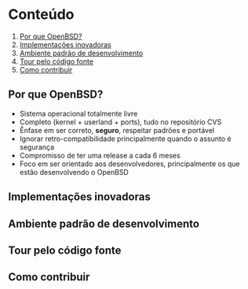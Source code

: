 # Conteúdo
1. [Por que OpenBSD?](#por-que-openbsd)
2. [Implementações inovadoras](#implementações-inovadoras)
3. [Ambiente padrão de desenvolvimento](#ambiente-padrão-de-desenvolvimento)
4. [Tour pelo código fonte](#tour-pelo-código-fonte)
5. [Como contribuir](#como-contribuir)

## Por que OpenBSD?
 - Sistema operacional totalmente livre
 - Completo (kernel + userland + ports), tudo no repositório CVS
 - Ênfase em ser correto, **seguro**, respeitar padrões e portável
 - Ignorar retro-compatibilidade principalmente quando o assunto é segurança
 - Compromisso de ter uma release a cada 6 meses
 - Foco em ser orientado aos desenvolvedores, principalmente os que estão desenvolvendo o OpenBSD

## Implementações inovadoras
## Ambiente padrão de desenvolvimento
## Tour pelo código fonte
## Como contribuir
